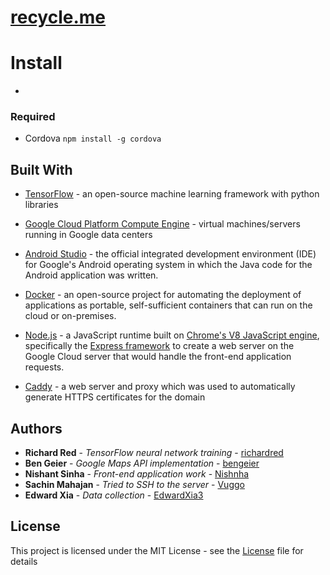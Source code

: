 # [recycle.me](https://www.recycle.me)

# Install
- 

### Required
- Cordova `npm install -g cordova`

## Built With
* [TensorFlow](https://www.tensorflow.org/) - an open-source machine learning framework with python libraries

* [Google Cloud Platform Compute Engine](https://cloud.google.com/) - virtual machines/servers running in Google data centers

* [Android Studio](https://developer.android.com/studio/index.html) - the official integrated development environment (IDE) for Google's Android operating system in which the Java code for the Android application was written.

* [Docker](https://www.docker.com/) - an open-source project for automating the deployment of applications as portable, self-sufficient containers that can run on the cloud or on-premises.

* [Node.js](https://nodejs.org/en/) - a JavaScript runtime built on [Chrome's V8 JavaScript engine](https://developers.google.com/v8/), specifically the [Express framework](https://expressjs.com/) to create a web server on the Google Cloud server that would handle the front-end application requests.

* [Caddy](https://caddyserver.com/) - a web server and proxy which was used to automatically generate HTTPS certificates for the domain

## Authors
* **Richard Red** - *TensorFlow neural network training* - [richardred](https://github.com/richardred)
* **Ben Geier** - *Google Maps API implementation* - [bengeier](https://github.com/bengeier)
* **Nishant Sinha** - *Front-end application work* - [Nishnha](https://github.com/Nishnha)
* **Sachin Mahajan** - *Tried to SSH to the server* - [Vuggo](https://github.com/Vuggo)
* **Edward Xia** - *Data collection* - [EdwardXia3](https://github.com/EdwardXia3)

## License
This project is licensed under the MIT License - see the [License](LICENSE) file for details
